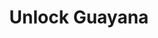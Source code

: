 ---
title: "Unlock Guayana"
url: /ciudad-guayana-puerto-ordaz/unlock-guayana/
shop: teléfono móvil
---